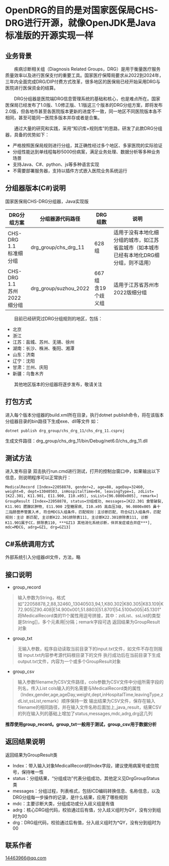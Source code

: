 # OpenDRG的目的是对国家医保局CHS-DRG进行开源，就像OpenJDK是Java标准版的开源实现一样

## 业务背景

&emsp;&emsp;疾病诊断相关组（Diagnosis Related Groups，DRG）是用于衡量医疗服务质量效率以及进行医保支付的重要工具。国家医疗保障局要求从2022到2024年，三年内全面完成DRG/DIP付费方式改革，很多地区的医保局已经开始采用DRG与医院进行医保资金的结算。

&emsp;&emsp;DRG分组器是医院端DRG信息管理系统的基础和核心，也是难点所在。国家医保局已经发布了1.0版、1.0修正版、1.1版这三个版本的DRG分组方案，即将发布2.0版，但各地市甚至各医院版本更新的进度不一致，同一地区不同医院版本各不相同，甚至可能同一医院多版本并存或者是合集。

&emsp;&emsp;通过大量的研究和实践，采用“知识库+规则库”的思路，研发了此款DRG分组器，具备的优势如下：
* 严格按照医保局规则进行分组，其正确性经过多个地区、多家医院的实际验证
* 分组性能达到单线程每秒5000份病案，满足业务处理、数据分析等多种业务场景
* 支持Java、C#、python、js等多种语言实现
* 不需要部署服务器，支持以插件方式嵌入医院业务系统运行

## 分组器版本(C#)说明
国家医保局CHS-DRG分组器，Java实现版

|DRG分组方案|分组器源代码路径|DRG组数|说明|
|-|-|-|-|
|CHS-DRG 1.1<br>标准细分组|drg_group/chs_drg_11|628组| 适用于没有本地化细分组的城市，如江苏省盐城市（如本城市已经有本地化DRG细分组，则不适用）|
|CHS-DRG 1.1<br>苏州2022细分组|drg_group/suzhou_2022|667组<br>含19个歧义组| 适用于江苏省苏州市2022版细分组|

&emsp;&emsp;目前已经研究过DRG分组规则的地区，包括：
* 北京
* 浙江
* 江苏：盐城、苏州、无锡、徐州
* 湖南：长沙、株洲、衡阳、湘潭
* 山东：济南
* 辽宁：沈阳
* 甘肃：兰州、庆阳
* 新疆：乌鲁木齐

&emsp;&emsp;其他地区版本的分组器将逐步发布，敬请关注

## 打包方式

进入每个版本分组器的build.xml所在目录，执行dotnet publish命令，将在该版本分组器目录的bin路径下生成exe、dll等文件
如：
```console
dotnet publish drg_group/chs_drg_11/chs_drg_11.csproj
```
生成文件路径：drg_group/chs_drg_11/bin/Debug/net6.0/chs_drg_11.dll

## 测试方法
进入发布目录
双击执行run.cmd进行测试，打开的控制台窗口中，如果输出以下信息，则说明程序可以正常执行：
```
MedicalRecord [Index=22058878, gender=2, age=88, ageDay=32460, weight=0, dept=13040503, inHospitalTime=94, leavingType=1, zdList=[K22.301, K11.901, E11.900, I10.x05], ssList=[96.0800x005], remark=]
GroupResult [Index=22058878, status=分组成功, messages=[K22.301 食管破裂, K11.901 腮腺区肿物, E11.900 2型糖尿病, I10.x05 高血压3级, 96.0800x005 鼻十二指肠营养管置入术, 符合MDCG入组条件，匹配规则：主诊断匹配, 符合GZ1入组条件，匹配规则：主诊 断匹配, 主诊断K22.301排除表111, 主诊断K22.301排除表111, 诊断K11.901属于CC，排除表110, ***GZ13 其他消化系统诊断，伴并发症或合并症***], mdc=MDCG, adrg=GZ1, drg=GZ13]
```

## C#系统调用方式
外部系统引入分组器dll文件，方法，略

## 接口说明
* group_record
> 输入参数为String，格式如"22058878,2,88,32460,,13040503,94,1,K80.302|K80.305|K83.109|K72.905|Z90.408|E14.900x001,51.8803|51.8701|54.5100x005|45.1301"
将MedicalRecord类的11个属性用逗号拼接，其中：zdList、ssList的类型是String[]，多个元素用|分隔；remark字段可选
返回结果为GroupResult对象
* group_txt
> 无输入参数，程序自动读取当前目录下的input.txt文件，如文件不存在则报错
input.txt内容参考源代码根目录下的文件
执行成功后在当前目录下生成output.txt文件，内容为一个或多个GroupResult对象
* group_csv
> 输入参数filename为CSV文件路径，cols参数为CSV文件中分组所需字段的列名，传入List
cols输入的列名需要与MedicalRecord类的属性（Index,gender,age,ageDay,weight,dept,inHospitalTime,leavingType,zdList,ssList,remark）顺序保持一致
输出结果为CSV文件，保存在输入filename的相同路径，并在输入文件名称后面加上_java_result，结果CSV的列在输入列的基础上增加了status,messages,mdc,adrg,drg这几列

**推荐使用group_record。group_txt一般用于测试，group_csv用于数据分析**
## 返回结果说明
返回结果为GroupResult类
* Index：带入输入对象MedicalRecord的Index字段，建议使用病案号或住院号，保持唯一性
* status：分组结果，“分组成功”代表分组成功，其他定义见DrgGroupStatus类
* messages：分组过程，列表格式，包括ICD编码转换信息、名称信息，以及DRG分组每一步操作的记录，是什么结果，应用了哪些规则
* mdc：主要诊断大类，分组成功或分入歧义组是有值
* adrg：核心DRG组代码，校验通过后有值，分入歧义组时为QY，没有分到组时为00
* drg：DRG组代码，校验通过后有值，分入歧义组时为*QY，没有分到组时为00

## 联系作者
14463966@qq.com